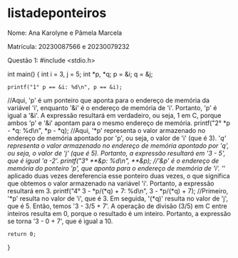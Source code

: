 # listadeponteiros

Nome: Ana Karolyne e Pâmela Marcela 

Matrícula: 20230087566 e 20230079232

Questão 1: 
#include <stdio.h>

int main() {
    int i = 3, j = 5;
    int *p, *q;
    p = &i;
    q = &j;

    printf("1° p == &i: %d\n", p == &i);
  //Aqui, 'p' é um ponteiro que aponta para o endereço de memória da variável 'i', enquanto '&i' é o endereço de memória de 'i'. Portanto, 'p' é igual a '&i'. A expressão resultará em verdadeiro, ou seja, 1 em C, porque ambos 'p' e '&i' apontam para o mesmo endereço de memória.
    printf("2° *p - *q: %d\n", *p - *q);
  //Aqui, '*p' representa o valor armazenado no endereço de memória apontado por 'p', ou seja, o valor de 'i' (que é 3). '*q' representa o valor armazenado no endereço de memória apontado por 'q', ou seja, o valor de 'j' (que é 5). Portanto, a expressão resultará em '3 - 5', que é igual 'a -2'.
    printf("3° **&p: %d\n", **&p);
  //'&p' é o endereço de memória do ponteiro 'p', que aponta para o endereço de memória de 'i'. '*' aplicado duas vezes dereferencia esse ponteiro duas vezes, o que significa que obtemos o valor armazenado na variável 'i'. Portanto, a expressão resultará em 3.
    printf("4° 3 - *p/(*q) + 7: %d\n", 3 - *p/(*q) + 7);
  //Primeiro, '*p' resulta no valor de 'i', que é 3. Em seguida, '(*q)' resulta no valor de 'j', que é 5. Então, temos '3 - 3/5 + 7'. A operação de divisão (3/5) em C entre inteiros resulta em 0, porque o resultado é um inteiro. Portanto, a expressão se torna '3 - 0 + 7', que é igual a 10.

    return 0;
}

